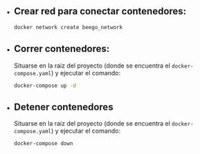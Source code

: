 - ## Crear red para conectar contenedores:

  ```bash
  docker network create beego_network
  ```

- ## Correr contenedores:

  Situarse en la raiz del proyecto (donde se encuentra el `docker-compose.yaml`) y ejecutar el comando:

  ```bash
  docker-compose up -d
  ```

- ## Detener contenedores

  Situarse en la raiz del proyecto (donde se encuentra el `docker-compose.yaml`) y ejecutar el comando:

  ```bash
  docker-compose down
  ```
